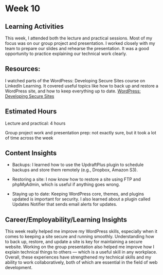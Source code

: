 # Week 10
## Learning Activities 
This week, I attended both the lecture and practical sessions. Most of my focus was on our group project and presentation. I worked closely with my team to prepare our slides and rehearse the presentation. It was a good opportunity to practice explaining our technical work clearly.

## Resources: 
I watched parts of the WordPress: Developing Secure Sites course on LinkedIn Learning. It covered useful topics like how to back up and restore a WordPress site, and how to keep everything up to date.
[WordPress: Developing Secure Sites](https://www.linkedin.com/learning/wordpress-developing-secure-sites/welcome?u=2223545)

## Estimated Hours
Lecture and practical: 4 hours

Group project work and presentation prep: not exactly sure, but it took a lot of time across the week

## Content Insights
- Backups: I learned how to use the UpdraftPlus plugin to schedule backups and store them remotely (e.g., Dropbox, Amazon S3).

- Restoring a site: I now know how to restore a site using FTP and phpMyAdmin, which is useful if anything goes wrong.

- Staying up to date: Keeping WordPress core, themes, and plugins updated is important for security. I also learned about a plugin called Updates Notifier that sends email alerts for updates.

## Career/Employability/Learning Insights
This week really helped me improve my WordPress skills, especially when it comes to keeping a site secure and running smoothly. Understanding how to back up, restore, and update a site is key for maintaining a secure website. 
Working on the group presentation also helped me improve how I explain technical things to others — which is a useful skill in any workplace. Overall, these experiences have strengthened my technical skills and my ability to work collaboratively, both of which are essential in the field of web development.